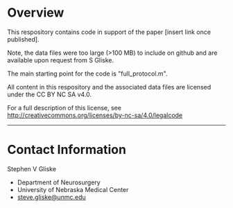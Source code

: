 # Overview
This respository contains code in support of the paper [insert link once published].

Note, the data files were too large (>100 MB) to include on github and are available upon request from S Gliske.

The main starting point for the code is "full_protocol.m".

All content in this respository and the associated data files are licensed under the CC BY NC SA v4.0.

For a full description of this license, see http://creativecommons.org/licenses/by-nc-sa/4.0/legalcode

---------

# Contact Information

Stephen V Gliske
- Department of Neurosurgery
- University of Nebraska Medical Center
- steve.gliske@unmc.edu
